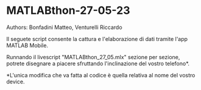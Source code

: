 # MATLABthon-27-05-23

Authors: Bonfadini Matteo, Venturelli Riccardo

Il seguete script consente la cattura e l'elaborazione di dati tramite l'app MATLAB Mobile.

Runnando il livescript "MATLABthon_27_05.mlx" sezione per sezione, potrete disegnare a piacere sfruttando l'inclinazione del vostro telefono*.


*L'unica modifica che va fatta al codice è quella relativa al nome del vostro device.

